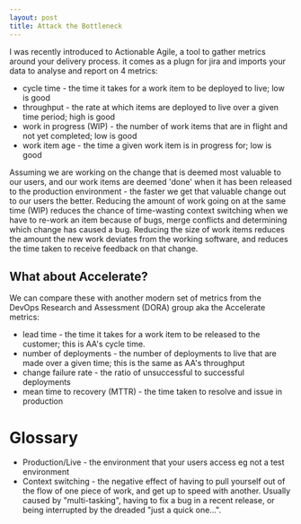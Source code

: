 ```yaml
---
layout: post
title: Attack the Bottleneck
---
```


I was recently introduced to Actionable Agile, a tool to gather metrics around your delivery process. it comes as a plugn for jira and imports your data to analyse and report on 4 metrics:

* cycle time - the time it takes for a work item to be deployed to live; low is good
* throughput - the rate at which items are deployed to live over a given time period; high is good
* work in progress (WIP) - the number of work items that are in flight and not yet completed; low is good
* work item age - the time a given work item is in progress for; low is good

Assuming we are working on the change that is deemed most valuable to our users, and our work items are deemed 'done' when it has been released to the production environment - the faster we get that valuable change out to our users the better. Reducing the amount of work going on at the same time (WIP) reduces the chance of time-wasting context switching when we have to re-work an item because of bugs, merge conflicts and determining which change has caused a bug. Reducing the size of work items reduces the amount the new work deviates from the working software, and reduces the time taken to receive feedback on that change.

## What about Accelerate?

We can compare these with another modern set of metrics from the DevOps Research and Assessment (DORA) group aka the Accelerate metrics: 

* lead time - the time it takes for a work item to be released to the customer; this is AA's cycle time.
* number of deployments - the number of deployments to live that are made over a given time; this is the same as AA's throughput
* change failure rate - the ratio of unsuccessful to successful deployments
* mean time to recovery (MTTR) - the time taken to resolve and issue in production

# Glossary

* Production/Live - the environment that your users access eg not a test environment
* Context switching - the negative effect of having to pull yourself out of the flow of one piece of work, and get up to speed with another. Usually caused by "multi-tasking", having to fix a bug in a recent release, or being interrupted by the dreaded "just a quick one...".
